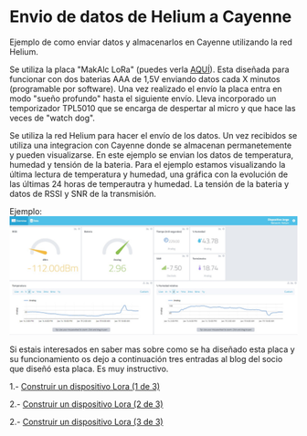 # Envio de datos  de Helium a Cayenne
Ejemplo de como enviar datos y almacenarlos en Cayenne utilizando la red Helium.

Se utiliza la placa "MakAlc LoRa" (puedes verla [AQUÍ](https://github.com/AsociacionMakerAlicante/PlacasMaker)). Esta diseñada para funcionar con dos baterias AAA de 1,5V enviando datos cada X minutos (programable por software).
Una vez realizado el envío la placa entra en modo "sueño profundo" hasta el siguiente envío. Lleva incorporado un temporizador TPL5010 que se encarga de despertar al micro 
y que hace las veces de "watch dog".

Se utiliza la red Helium para hacer el envío de los datos. Un vez recibidos se utiliza una integracion con Cayenne donde se almacenan permanetemente y pueden visualizarse.
En este ejemplo se envian los datos de temperatura, humedad y tensión de la bateria. Para el ejemplo estamos visualizando la última lectura de temperatura y humedad, una 
gráfica con la evolución de las últimas 24 horas de temperautra y humedad. La tensión de la bateria y datos de RSSI y SNR de la transmisión.

Ejemplo:![Ejemplo](https://github.com/AsociacionMakerAlicante/Envio_Datos_Helium_Cayenne/blob/master/test/Grafica%20Cayenne.jpg)

Si estais interesados en saber mas sobre como se ha diseñado esta placa y su funcionamiento os dejo a continuación tres entradas al blog del socio que diseñó esta placa.
Es muy instructivo.

1.- [Construir un dispositivo Lora (1 de 3)](http://jmnelectronics.com/archives/12259)<p>
2.- [Construir un dispositivo Lora (2 de 3)](http://jmnelectronics.com/archives/12510)

2.- [Construir un dispositivo Lora (3 de 3)](http://jmnelectronics.com/archives/12686)
